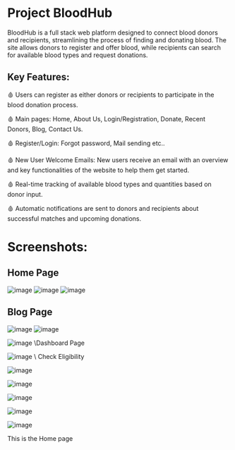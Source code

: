 # Project BloodHub

BloodHub is a full stack web platform designed to connect blood donors and recipients, streamlining the process of finding and donating blood. The site allows donors to register and offer blood, while recipients can search for available blood types and request donations.

## Key Features:

🩸 Users can register as either donors or recipients to participate in the blood donation process.

🩸 Main pages: Home, About Us, Login/Registration, Donate, Recent Donors, Blog, Contact Us.

🩸 Register/Login: Forgot password, Mail sending etc..

🩸 New User Welcome Emails: New users receive an email with an overview and key functionalities of the website to help them get started.

🩸 Real-time tracking of available blood types and quantities based on donor input.

🩸 Automatic notifications are sent to donors and recipients about successful matches and upcoming donations.

# Screenshots:

## Home Page
![image](https://github.com/user-attachments/assets/aac5f08a-75c1-4458-85be-717ce82bb951)
![image](https://github.com/user-attachments/assets/d0445daa-fd2b-4051-93a6-7b52963e798d)
![image](https://github.com/user-attachments/assets/3ddf6fc4-1dff-449b-82d7-ffffd2136d03)

## Blog Page
![image](https://github.com/user-attachments/assets/728fd2e9-f9cb-44f8-a90b-8ec86f35db21)
![image](https://github.com/user-attachments/assets/05f3c4d1-c205-43aa-b8c0-c3305686377e)

![image](https://github.com/user-attachments/assets/7d2e5283-a368-4cd7-ad91-f15800e0ab30) \\Dashboard Page

![image](https://github.com/user-attachments/assets/f96d4d9d-e328-4715-b022-34fbeb2679a7) \\ Check Eligibility

![image](https://github.com/user-attachments/assets/585bb7a8-4942-4395-9141-08b187ea14bc)

![image](https://github.com/user-attachments/assets/cbb61ad7-b9f9-4dcd-b9f6-94cb62c6ad91)

![image](https://github.com/user-attachments/assets/d159d099-686a-4958-803e-550b6620cfbf)

![image](https://github.com/user-attachments/assets/f329d2b3-0dfb-43ef-a74d-c6aa02b205f1)

![image](https://github.com/user-attachments/assets/4aad504b-47b8-433a-bd5d-65ddcbd018b8)

This is the Home page



